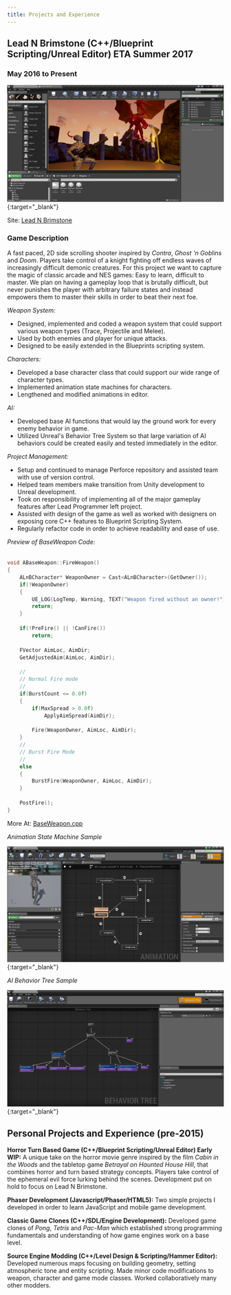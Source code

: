 ```yaml
---
title: Projects and Experience
---
```


## Lead N Brimstone (C++/Blueprint Scripting/Unreal Editor) ETA Summer 2017

### May 2016 to Present

[![Lead N Brimstone Preview Picture](/assets/img/LnBPreview1.png)](/assets/img/LnBPreview1.png){:target="_blank"}

Site: [Lead N Brimstone](http://www.wadenkanestudios.com/#!projects/leadnbrimestone.html)

### Game Description
A fast paced, 2D side scrolling shooter inspired by _Contra_, _Ghost 'n Goblins_ and _Doom_. Players take control of a knight fighting off endless waves of increasingly difficult demonic creatures. For this project we want to capture the magic of classic arcade and NES games: Easy to learn, difficult to master. We plan on having a gameplay loop that is brutally difficult, but never punishes the player with arbitrary failure states and instead empowers them to master their skills in order to beat their next foe.

*Weapon System:*

- Designed, implemented and coded a weapon system that could support various weapon types (Trace, Projectile and Melee).
- Used by both enemies and player for unique attacks.
- Designed to be easily extended in the Blueprints scripting system.

*Characters:*

- Developed a base character class that could support our wide range of character types.
- Implemented animation state machines for characters.
- Lengthened and modified animations in editor.

*AI:*

- Developed base AI functions that would lay the ground work for every enemy behavior in game.
- Utilized Unreal's Behavior Tree System so that large variation of AI behaviors could be created easily and tested immediately in the editor.

*Project Management:*

- Setup and continued to manage Perforce repository and assisted team with use of version control.
- Helped team members make transition from Unity development to Unreal development.
- Took on responsibility of implementing all of the major gameplay features after Lead Programmer left project.
- Assisted with design of the game as well as worked with designers on exposing core C++ features to Blueprint Scripting System.
- Regularly refactor code in order to achieve readability and ease of use.

*Preview of BaseWeapon Code:*

``` c++

void ABaseWeapon::FireWeapon()
{
	ALnBCharacter* WeaponOwner = Cast<ALnBCharacter>(GetOwner());
	if(!WeaponOwner)
	{
		UE_LOG(LogTemp, Warning, TEXT("Weapon fired without an owner!"));
		return;
	}

	if(!PreFire() || !CanFire())
		return;

	FVector AimLoc, AimDir;
	GetAdjustedAim(AimLoc, AimDir);

	//
	// Normal Fire mode
	//
	if(BurstCount <= 0.0f)
	{
		if(MaxSpread > 0.0f)
			ApplyAimSpread(AimDir);

		Fire(WeaponOwner, AimLoc, AimDir);
	}
	//
	// Burst Fire Mode
	//
	else
	{
		BurstFire(WeaponOwner, AimLoc, AimDir);
	}

	PostFire();
}

```
More At: [BaseWeapon.cpp](https://github.com/calebsmth54/Code-Samples/blob/master/LnBSample1.cpp)

*Animation State Machine Sample*

[![Lead N Brimstone Preview Picture](/assets/img/LnBPreview2.png)](/assets/img/LnBPreview2.png){:target="_blank"}

*AI Behavior Tree Sample*

[![Lead N Brimstone Preview Picture](/assets/img/LnBPreview3.png)](/assets/img/LnBPreview3.png){:target="_blank"}

## Personal Projects and Experience (pre-2015)

**Horror Turn Based Game (C++/Blueprint Scripting/Unreal Editor) Early WIP:** A unique take on the horror movie genre inspired by the film _Cabin in the Woods_ and the tabletop game _Betrayal on Haunted House Hill_, that combines horror and turn based strategy concepts. Players take control of the ephemeral evil force lurking behind the scenes. Development put on hold to focus on Lead N Brimstone.

**Phaser Development (Javascript/Phaser/HTML5):** Two simple projects I developed in order to learn JavaScript and mobile game development.

**Classic Game Clones (C++/SDL/Engine Development):** Developed game clones of _Pong_, _Tetris_ and _Pac-Man_ which established strong programming fundamentals and understanding of how game engines work on a base level.

**Source Engine Modding (C++/Level Design & Scripting/Hammer Editor):** Developed numerous maps focusing on building geometry, setting atmospheric tone and entity scripting. Made minor code modifications to weapon, character and game mode classes. Worked collaboratively many other modders.
